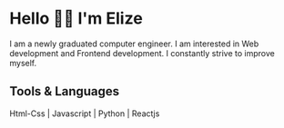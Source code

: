 # Hello 👋🏻 I'm Elize

I am a newly graduated computer engineer. I am interested in Web development and Frontend development. I constantly strive to improve myself.

## Tools & Languages
Html-Css | Javascript | Python | Reactjs

